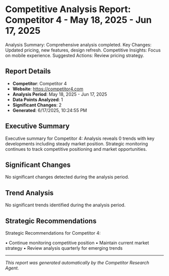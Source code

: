 # Competitive Analysis Report: Competitor 4 - May 18, 2025 - Jun 17, 2025

Analysis Summary: Comprehensive analysis completed.
Key Changes: Updated pricing, new features, design refresh.
Competitive Insights: Focus on mobile experience.
Suggested Actions: Review pricing strategy.

## Report Details

- **Competitor**: Competitor 4
- **Website**: https://competitor4.com
- **Analysis Period**: May 18, 2025 - Jun 17, 2025
- **Data Points Analyzed**: 1
- **Significant Changes**: 2
- **Generated**: 6/17/2025, 10:24:55 PM

## Executive Summary

Executive summary for Competitor 4: Analysis reveals 0 trends with key developments including steady market position. Strategic monitoring continues to track competitive positioning and market opportunities.

## Significant Changes

No significant changes detected during the analysis period.

## Trend Analysis

No significant trends identified during the analysis period.

## Strategic Recommendations

Strategic Recommendations for Competitor 4:

• Continue monitoring competitive position
• Maintain current market strategy
• Review analysis quarterly for emerging trends

---

*This report was generated automatically by the Competitor Research Agent.*
